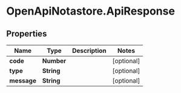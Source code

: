 # OpenApiNotastore.ApiResponse

## Properties

Name | Type | Description | Notes
------------ | ------------- | ------------- | -------------
**code** | **Number** |  | [optional] 
**type** | **String** |  | [optional] 
**message** | **String** |  | [optional] 


